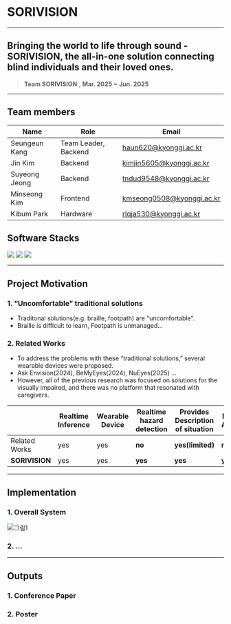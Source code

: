 # SORIVISION
___

<div align="center">
</div>


## Bringing the world to life through sound - SORIVISION, the all-in-one solution connecting blind individuals and their loved ones.
> **Team SORIVISION** , **Mar. 2025 ~ Jun. 2025**

---

##  Team members
| **Name** | **Role** | **Email** |
|----------|----------|---------|
| Seungeun Kang | Team Leader, Backend | haun620@kyonggi.ac.kr |
| Jin Kim | Backend | kimjin5605@kyonggi.ac.kr |
| Suyeong Jeong | Backend | tndud9548@kyonggi.ac.kr |
| Minseong Kim | Frontend | kmseong0508@kyonggi.ac.kr
| Kibum Park | Hardware | rlqja530@kyonggi.ac.kr |

## Software Stacks

![](https://img.shields.io/badge/react_native-%2320232a.svg?style=for-the-badge&logo=react&logoColor=%2361DAFB)
![](https://img.shields.io/badge/FastAPI-005571?style=for-the-badge&logo=fastapi)
![](https://img.shields.io/badge/Python-3776AB?style=for-the-badge&logo=python&logoColor=white)

---

## Project Motivation

### 1. “Uncomfortable” traditional solutions
 - Traditonal solutions(e.g. braille, footpath) are "uncomfortable".
 - Braille is difficult to learn, Footpath is unmanaged...

### 2. Related Works
 - To address the problems with these “traditional solutions,” several wearable devices were proposed.
 - Ask Envision(2024), BeMyEyes(2024), NuEyes(2025) ...
 - However, all of the previous research was focused on solutions for the visually impaired, and there was no platform that resonated with caregivers.

|  | **Realtime Inference** | **Wearable Device**  | **Realtime hazard detection** | **Provides Description of situation** | **Monitoring Application** |
|---|---|---|---|---|---|
|Related Works| yes | yes | **no** | **yes(limited)** | **no** |
| **SORIVISION** | yes | yes | **yes** | **yes** | **yes** |
---

## Implementation

### 1. Overall System
![그림1](https://github.com/user-attachments/assets/a99533c6-b54d-49da-9b1e-ae1761396ab2)

### 2. ...

---

## Outputs

### 1. Conference Paper  


### 2. Poster 
